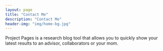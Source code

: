 ```yaml
---
layout: page
title: "Contact Me"
description: "Contact Me"
header-img: "img/home-bg.jpg"
---
```


Project Pages is a research blog tool that allows you to quickly show your latest results to an advisor, collaborators or your mom.
	